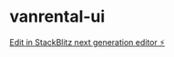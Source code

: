 # vanrental-ui

[Edit in StackBlitz next generation editor ⚡️](https://stackblitz.com/~/github.com/Barat21/vanrental-ui)